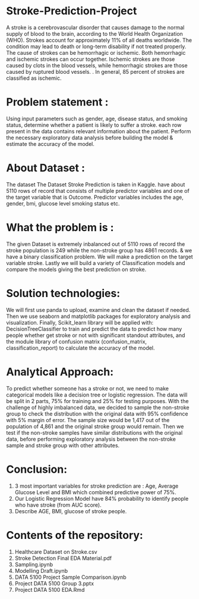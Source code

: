 # Stroke-Prediction-Project

A stroke is a cerebrovascular disorder that causes damage to the normal supply of blood to the brain, according to the World Health Organization (WHO). Strokes account for approximately 11% of all deaths worldwide. The condition may lead to death or long-term disability if not treated properly. The cause of strokes can be hemorrhagic or ischemic. Both hemorrhagic and ischemic strokes can occur together. Ischemic strokes are those caused by clots in the blood vessels, while hemorrhagic strokes are those caused by ruptured blood vessels. . In general, 85 percent of strokes are classified as ischemic. 

# Problem statement :

Using input parameters such as gender, age, disease status, and smoking status, determine whether a patient is likely to suffer a stroke. each row present in the data contains relevant information about the patient. Perform the necessary exploratory data analysis before building the model & estimate the accuracy of the model.

# About Dataset :

The dataset The Dataset Stroke Prediction is taken in Kaggle. have about 5110 rows of record that consists of multiple predictor variables and one of the target variable that is Outcome. Predictor variables includes the age, gender, bmi, glucose level smoking status etc.

# What the problem is :

The given Dataset is extremely inbalanced out of 5110 rows of record the stroke population is 249 while the non-stroke group has 4861 records. & we have a binary classification problem. We will make a prediction on the target variable stroke. Lastly we will build a variety of Classification models and compare the models giving the best prediction on stroke.

# Solution technologies:

We will first use panda to upload, examine and clean the dataset if needed. Then we use seaborn and matplotlib packages for exploratory analysis and visualization. Finally, Scikit_learn library will be applied with: DecisionTreeClassifier to train and predict the data to predict how many people whether get stroke or not with significant standout attributes, and the module library of confusion matrix (confusion_matrix, classification_report) to calculate the accuracy of the model.

# Analytical Approach:

To predict whether someone has a stroke or not, we need to make categorical models like a decision tree or logistic regression. The data will be split in 2 parts, 75% for training and 25% for testing purposes. With the challenge of highly imbalanced data, we decided to sample the non-stroke group to check the distribution with the original data with 95% confidence with 5% margin of error. The sample size would be 1,417 out of the population of 4,861 and the original stroke group would remain. Then we test if the non-stroke samples have similar distributions with the original data, before performing exploratory analysis between the non-stroke sample and stroke group with other attributes.

# Conclusion:
1. 3 most important variables for stroke prediction are : Age, Average Glucose Level and BMI which combined predictive power of 75%.
2. Our Logistic Regression Model have 84% probability to identify people who have stroke (from AUC score).
3. Describe AGE, BMI, glucose of stroke people.

# Contents of the repository:

1. Healthcare Dataset on Stroke.csv
2. Stroke Detection Final EDA Material.pdf
3. Sampling.ipynb
4. Modelling Draft.ipynb
5. DATA 5100 Project Sample Comparison.ipynb
6. Project DATA 5100 Group 3.pptx
7. Project DATA 5100 EDA.Rmd
